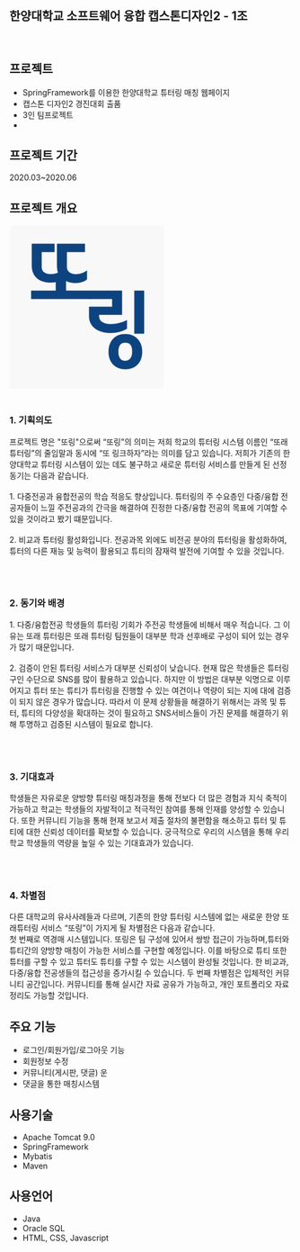 <h2>한양대학교 소프트웨어 융합 캡스톤디자인2 - 1조</h2>
<br>

## 프로젝트
<ul>
  <li>SpringFramework를 이용한 한양대학교 튜터링 매칭 웹페이지</li>
  <li>캡스톤 디자인2 경진대회 출품</li>
  <li>3인 팀프로젝트</li>
  <li></li>
</ul> 
 
## 프로젝트 기간
2020.03~2020.06

## 프로젝트 개요
<img src="./img/ddoring.PNG"><br>
&nbsp;<h3>1. 기획의도</h3>
<p>프로젝트 명은 "또링"으로써 “또링”의 의미는 저희 학교의 튜터링 시스템 이름인 “또래 튜터링”의 줄임말과 동시에 “또 링크하자”라는 의미를 담고 있습니다. 저희가 기존의 한양대학교 튜터링 시스템이 있는 데도 불구하고 새로운 튜터링 서비스를 만들게 된 선정동기는 다음과 같습니다.<br><br>
1. 다중전공과 융합전공의 학습 적응도 향상입니다. 튜터링의 주 수요층인 다중/융합 전공자들이 느낄 주전공과의 간극을 해결하여 진정한 다중/융합 전공의 목표에 기여할 수 있을 것이라고 봤기 떄문입니다.<br>
<br>
2. 비교과 튜터링 활성화입니다. 전공과목 외에도 비전공 분야의 튜터링을 활성화하여, 튜터의 다른 재능 및 능력이 활용되고 튜티의 잠재력 발전에 기여할 수 있을 것입니다. 
 </p><br>
 &nbsp;<h3>2. 동기와 배경</h3>
<p>1. 다중/융합전공 학생들의 튜터링 기회가 주전공 학생들에 비해서 매우 적습니다. 그 이유는 또래 튜터링은 또래 튜터링 팀원들이 대부분 학과 선후배로 구성이 되어 있는 경우가 많기 때문입니다.<br>
<br>  
2. 검증이 안된 튜터링 서비스가 대부분 신뢰성이 낮습니다. 현재 많은 학생들은 튜터링 구인 수단으로 SNS를 많이 활용하고 있습니다. 하지만 이 방법은 대부분 익명으로 이루어지고 튜터 또는 튜티가 튜터링을 진행할 수 있는 여건이나 역량이 되는 지에 대에 검증이 되지 않은 경우가 많습니다. 따라서 이 문제 상황들을 해결하기 위해서는 과목 및 튜터, 튜티의 다양성을 확대하는 것이 필요하고 SNS서비스들이 가진 문제를 해결하기 위해 투명하고 검증된 시스템이 필요로 합니다.</p><br>
&nbsp;<h3>3. 기대효과</h3>
<p>학생들은 자유로운 양방향 튜터링 매칭과정을 통해 전보다 더 많은 경험과 지식 축적이 가능하고 학교는 학생들의 자발적이고 적극적인 참여를 통해 인재를 양성할 수 있습니다.
또한 커뮤니티 기능을 통해 현재 보고서 제출 절차의 불편함을 해소하고 튜터 및 튜티에 대한 신뢰성 데이터를 확보할 수 있습니다. 
궁극적으로 우리의 시스템을 통해 우리 학교 학생들의 역량을 높일 수 있는 기대효과가 있습니다.</p> <br>
&nbsp;<h3>4. 차별점</h3>
<p>다른 대학교의 유사사례들과 다르며, 기존의 한양 튜터링 시스템에 없는 새로운 한양 또래튜터링 서비스 “또링”이 가지게 될 차별점은 다음과 같습니다. <br>첫 번째로 역경매 시스템입니다. 또링은 팀 구성에 있어서 쌍방 접근이 가능하며,튜터와 튜티간의 양방향 매칭이 가능한 서비스를 구현할 예정입니다. 이를 바탕으로 튜티 또한 튜터를 구할 수 있고 튜터도 튜티를 구할 수 있는 시스템이 완성될 것입니다. 한 비교과, 다중/융합 전공생들의 접근성을 증가시킬 수 있습니다. 두 번째 차별점은 입체적인 커뮤니티 공간입니다. 커뮤니티를 통해 실시간 자료 공유가 가능하고, 개인 포트폴리오 자료 정리도 가능할 것입니다.</p>

## 주요 기능
<ul>
  <li>로그인/회원가입/로그아웃 기능</li>
  <li>회원정보 수정</li>
  <li>커뮤니티(게시판, 댓글) 운</li>
  <li>댓글을 통한 매칭시스템</li>
</ul>

## 사용기술
<ul>
  <li>Apache Tomcat 9.0</li>
  <li> SpringFramework</li>
  <li> Mybatis</li>
  <li> Maven</li>
</ul>

## 사용언어
<ul>
  <li>Java</li>
  <li>Oracle SQL</li>
  <li>HTML, CSS, Javascript</li>
</ul>



